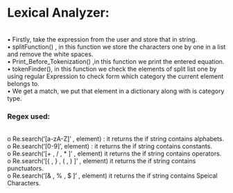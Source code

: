# Lexical Analyzer:

<br>•	Firstly, take the  expression from the user  and store that in string.
<br>•	splitFunction() , in this function we store the characters one by one in a list and remove the white spaces.
<br>•	Print_Before_Tokenization() ,in this function we print the entered equation.
<br>•	tokenFinder(), in this function  we check the elements of split list one by using regular Expression to check form which category the current element belongs to.
<br>•	We get a match, we put that element in a dictionary along with is category type. 


### Regex used: 
 
<br>      o	Re.search(‘[a-zA-Z]’ , element) :  it returns the if string contains alphabets.
<br>      o	Re.search(‘[0-9]’, element) :  it returns the if string contains constants.
<br>      o	Re.search(‘[+ , / , * ]’ , element) it returns the if string contains operators.
<br>      o	Re.search(‘[{ , }  , ( , ) ]’ , element) it returns the if string contains punctuators.
<br>      o	Re.search(‘[& , %  , $ ]’ , element) it returns the if string contains Speical Characters.

